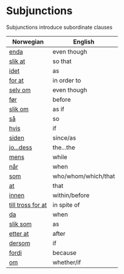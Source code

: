 # Subjunctions

Subjunctions introduce subordinate clauses

| Norwegian | English |
| --- | --- |
| [enda](https://www.ordnett.no/search?language=no&phrase=enda) | even though |
| [slik at](https://www.ordnett.no/search?language=no&phrase=slik%20at) | so that |
| [idet](https://www.ordnett.no/search?language=no&phrase=idet) | as |
| [for at](https://www.ordnett.no/search?language=no&phrase=for%20at) | in order to |
| [selv om](https://www.ordnett.no/search?language=no&phrase=selv%20om) | even though |
| [før](https://www.ordnett.no/search?language=no&phrase=før) | before |
| [slik om](https://www.ordnett.no/search?language=no&phrase=slik%20om) | as if |
| [så](https://www.ordnett.no/search?language=no&phrase=så) | so |
| [hvis](https://www.ordnett.no/search?language=no&phrase=hvis) | if |
| [siden](https://www.ordnett.no/search?language=no&phrase=siden) | since/as |
| [jo...dess](https://www.ordnett.no/search?language=no&phrase=jo...dess) | the...the |
| [mens](https://www.ordnett.no/search?language=no&phrase=mens) | while |
| [når](https://www.ordnett.no/search?language=no&phrase=når) | when |
| [som](https://www.ordnett.no/search?language=no&phrase=som) | who/whom/which/that |
| [at](https://www.ordnett.no/search?language=no&phrase=at) | that |
| [innen](https://www.ordnett.no/search?language=no&phrase=innen) | within/before |
| [till tross for at](https://www.ordnett.no/search?language=no&phrase=till%20tross%20for%20at) | in spite of |
| [da](https://www.ordnett.no/search?language=no&phrase=da) | when |
| [slik som](https://www.ordnett.no/search?language=no&phrase=slik%20som) | as |
| [etter at](https://www.ordnett.no/search?language=no&phrase=etter%20at) | after |
| [dersom](https://www.ordnett.no/search?language=no&phrase=dersom) | if |
| [fordi](https://www.ordnett.no/search?language=no&phrase=fordi) | because |
| [om](https://www.ordnett.no/search?language=no&phrase=om) | whether/if |


